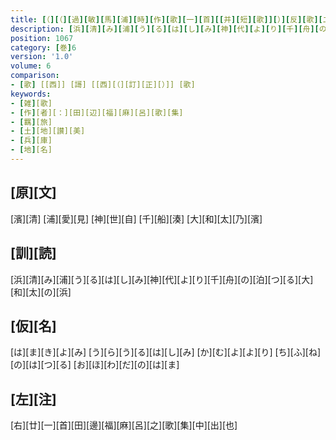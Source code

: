 ```yaml
---
title: [（][（][過][敏][馬][浦][時][作][歌][一][首][[并][短][歌]][）][反][歌][二][首][）]
description: [浜][清][み][浦][う][る][は][し][み][神][代][よ][り][千][舟][の][泊][つ][る][大][和][太][の][浜]
position: 1067
category: [巻]6
version: '1.0'
volume: 6
comparison:
- [歌] [[西]] [謌] [[西][（][訂][正][）]] [歌]
keywords:
- [雑][歌]
- [作][者][：][田][辺][福][麻][呂][歌][集]
- [羈][旅]
- [土][地][讃][美]
- [兵][庫]
- [地][名]
---
```


## [原][文]

[濱][清] [浦][愛][見] [神][世][自] [千][船][湊] [大][和][太][乃][濱]

## [訓][読]

[浜][清][み][浦][う][る][は][し][み][神][代][よ][り][千][舟][の][泊][つ][る][大][和][太][の][浜]

## [仮][名]

[は][ま][き][よ][み] [う][ら][う][る][は][し][み] [か][む][よ][よ][り] [ち][ふ][ね][の][は][つ][る] [お][ほ][わ][だ][の][は][ま]

## [左][注]

[右][廿][一][首][田][邊][福][麻][呂][之][歌][集][中][出][也]
